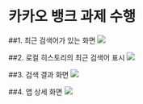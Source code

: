 카카오 뱅크 과제 수행
=============

##1. 최근 검색어가 있는 화면
![](images/001.png)


##2. 로컬 히스토리의 최근 검색어 표시
![](images/002.png)

##3. 검색 결과 화면
![](images/003.png)

##4. 앱 상세 화면
![](images/004.png)